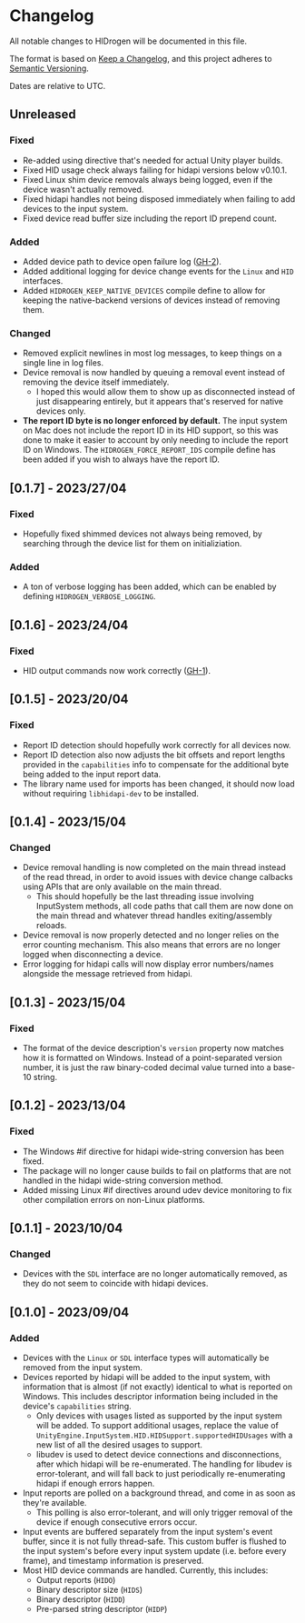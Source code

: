 # Changelog

All notable changes to HIDrogen will be documented in this file.

The format is based on [Keep a Changelog](https://keepachangelog.com/en/1.0.0/), and this project adheres to [Semantic Versioning](https://semver.org/spec/v2.0.0.html).

Dates are relative to UTC.

## Unreleased

### Fixed

- Re-added using directive that's needed for actual Unity player builds.
- Fixed HID usage check always failing for hidapi versions below v0.10.1.
- Fixed Linux shim device removals always being logged, even if the device wasn't actually removed.
- Fixed hidapi handles not being disposed immediately when failing to add devices to the input system.
- Fixed device read buffer size including the report ID prepend count.

### Added

- Added device path to device open failure log ([GH-2](https://github.com/TheNathannator/HIDrogen/pull/2)).
- Added additional logging for device change events for the `Linux` and `HID` interfaces.
- Added `HIDROGEN_KEEP_NATIVE_DEVICES` compile define to allow for keeping the native-backend versions of devices instead of removing them.

### Changed

- Removed explicit newlines in most log messages, to keep things on a single line in log files.
- Device removal is now handled by queuing a removal event instead of removing the device itself immediately.
  - I hoped this would allow them to show up as disconnected instead of just disappearing entirely, but it appears that's reserved for native devices only.
- **The report ID byte is no longer enforced by default.** The input system on Mac does not include the report ID in its HID support, so this was done to make it easier to account by only needing to include the report ID on Windows. The `HIDROGEN_FORCE_REPORT_IDS` compile define has been added if you wish to always have the report ID.

## [0.1.7] - 2023/27/04

### Fixed

- Hopefully fixed shimmed devices not always being removed, by searching through the device list for them on initializiation.

### Added

- A ton of verbose logging has been added, which can be enabled by defining `HIDROGEN_VERBOSE_LOGGING`.

## [0.1.6] - 2023/24/04

### Fixed

- HID output commands now work correctly ([GH-1](https://github.com/TheNathannator/HIDrogen/pull/1)).

## [0.1.5] - 2023/20/04

### Fixed

- Report ID detection should hopefully work correctly for all devices now.
- Report ID detection also now adjusts the bit offsets and report lengths provided in the `capabilities` info to compensate for the additional byte being added to the input report data.
- The library name used for imports has been changed, it should now load without requiring `libhidapi-dev` to be installed.

## [0.1.4] - 2023/15/04

### Changed

- Device removal handling is now completed on the main thread instead of the read thread, in order to avoid issues with device change calbacks using APIs that are only available on the main thread.
  - This should hopefully be the last threading issue involving InputSystem methods, all code paths that call them are now done on the main thread and whatever thread handles exiting/assembly reloads.
- Device removal is now properly detected and no longer relies on the error counting mechanism. This also means that errors are no longer logged when disconnecting a device.
- Error logging for hidapi calls will now display error numbers/names alongside the message retrieved from hidapi.

## [0.1.3] - 2023/15/04

### Fixed

- The format of the device description's `version` property now matches how it is formatted on Windows. Instead of a point-separated version number, it is just the raw binary-coded decimal value turned into a base-10 string.

## [0.1.2] - 2023/13/04

### Fixed

- The Windows #if directive for hidapi wide-string conversion has been fixed.
- The package will no longer cause builds to fail on platforms that are not handled in the hidapi wide-string conversion method.
- Added missing Linux #if directives around udev device monitoring to fix other compilation errors on non-Linux platforms.

## [0.1.1] - 2023/10/04

### Changed

- Devices with the `SDL` interface are no longer automatically removed, as they do not seem to coincide with hidapi devices.

## [0.1.0] - 2023/09/04

### Added

- Devices with the `Linux` or `SDL` interface types will automatically be removed from the input system.
- Devices reported by hidapi will be added to the input system, with information that is almost (if not exactly) identical to what is reported on Windows. This includes descriptor information being included in the device's `capabilities` string.
  - Only devices with usages listed as supported by the input system will be added. To support additional usages, replace the value of `UnityEngine.InputSystem.HID.HIDSupport.supportedHIDUsages` with a new list of all the desired usages to support.
  - libudev is used to detect device connections and disconnections, after which hidapi will be re-enumerated. The handling for libudev is error-tolerant, and will fall back to just periodically re-enumerating hidapi if enough errors happen.
- Input reports are polled on a background thread, and come in as soon as they're available.
  - This polling is also error-tolerant, and will only trigger removal of the device if enough consecutive errors occur.
- Input events are buffered separately from the input system's event buffer, since it is not fully thread-safe. This custom buffer is flushed to the input system's before every input system update (i.e. before every frame), and timestamp information is preserved.
- Most HID device commands are handled. Currently, this includes:
  - Output reports (`HIDO`)
  - Binary descriptor size (`HIDS`)
  - Binary descriptor (`HIDD`)
  - Pre-parsed string descriptor (`HIDP`)
